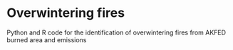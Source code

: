 # Overwintering fires
 Python and R code for the identification of overwintering fires from AKFED burned area and emissions
